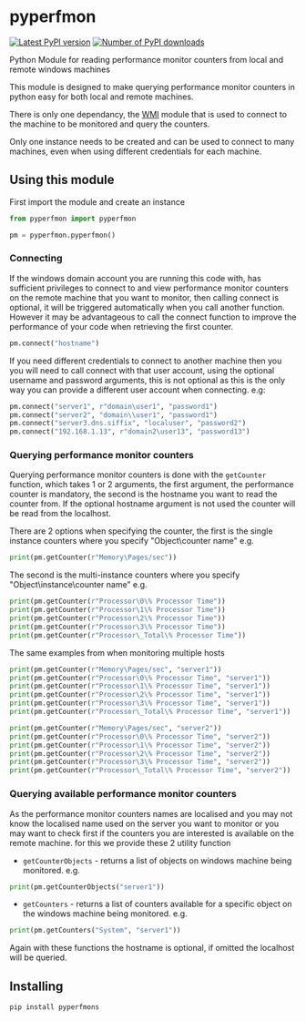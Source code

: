 # pyperfmon

[![Latest PyPI version](https://img.shields.io/pypi/v/pyperfmon.svg)](https://pypi.python.org/pypi/pyperfmon/) [![Number of PyPI downloads](https://img.shields.io/pypi/dm/pyperfmon.svg)](https://pypi.python.org/pypi/pyperfmon/)

Python Module for reading performance monitor counters from local and remote windows machines

This module is designed to make querying performance monitor counters in python easy for both local and remote machines.

There is only one dependancy, the [WMI](https://github.com/tjguk/wmi/blob/master/readme.rst) module that is used to connect to the machine to be monitored and query the counters.

Only one instance needs to be created and can be used to connect to many machines, even when using different credentials for each machine.

## Using this module

First import the module and create an instance
```python
from pyperfmon import pyperfmon

pm = pyperfmon.pyperfmon()
```

### Connecting
If the windows domain account you are running this code with, has sufficient privileges to connect to and view performance monitor counters on the remote machine that you want to monitor, then calling connect is optional, it will be triggered automatically when you call another function. However it may be advantageous to call the connect function to improve the performance of your code when retrieving the first counter.

```python
pm.connect("hostname")
```

If you need different credentials to connect to another machine then you you will need to call connect with that user account, using the optional username and password arguments, this is not optional as this is the only way you can provide a different user account when connecting. e.g:

```python
pm.connect("server1", r"domain\user1", "password1")
pm.connect("server2", "domain\\user1", "password1")
pm.connect("server3.dns.siffix", "localuser", "password2")
pm.connect("192.168.1.13", r"domain2\user13", "password13")
```

### Querying performance monitor counters
Querying performance monitor counters is done with the `getCounter` function, which takes 1 or 2 arguments, the first argument, the performance counter is mandatory, the second is the hostname you want to read the counter from. If the optional hostname argument is not used the counter will be read from the localhost.

There are 2 options when specifying the counter, the first is the single instance counters where you specify "Object\\counter name" e.g.
```python
print(pm.getCounter(r"Memory\Pages/sec"))
```

The second is the multi-instance counters where you specify "Object\\instance\\counter name" e.g.
```python
print(pm.getCounter(r"Processor\0\% Processor Time"))
print(pm.getCounter(r"Processor\1\% Processor Time"))
print(pm.getCounter(r"Processor\2\% Processor Time"))
print(pm.getCounter(r"Processor\3\% Processor Time"))
print(pm.getCounter(r"Processor\_Total\% Processor Time"))
```

The same examples from when monitoring multiple hosts

```python
print(pm.getCounter(r"Memory\Pages/sec", "server1"))
print(pm.getCounter(r"Processor\0\% Processor Time", "server1"))
print(pm.getCounter(r"Processor\1\% Processor Time", "server1"))
print(pm.getCounter(r"Processor\2\% Processor Time", "server1"))
print(pm.getCounter(r"Processor\3\% Processor Time", "server1"))
print(pm.getCounter(r"Processor\_Total\% Processor Time", "server1"))

print(pm.getCounter(r"Memory\Pages/sec", "server2"))
print(pm.getCounter(r"Processor\0\% Processor Time", "server2"))
print(pm.getCounter(r"Processor\1\% Processor Time", "server2"))
print(pm.getCounter(r"Processor\2\% Processor Time", "server2"))
print(pm.getCounter(r"Processor\3\% Processor Time", "server2"))
print(pm.getCounter(r"Processor\_Total\% Processor Time", "server2"))
```

### Querying available performance monitor counters

As the performance monitor counters names are localised and you may not know the localised name used on the server you want to monitor or you may want to check first if the counters you are interested is available on the remote machine. for this we provide these 2 utility function
- `getCounterObjects` - returns a list of objects on windows machine being monitored. e.g.
```python
print(pm.getCounterObjects("server1"))
```
- `getCounters` - returns a list of counters available for a specific object on the windows machine being monitored. e.g.
```python
print(pm.getCounters("System", "server1"))
```

Again with these functions the hostname is optional, if omitted the localhost will be queried.


## Installing

```
pip install pyperfmons
```
